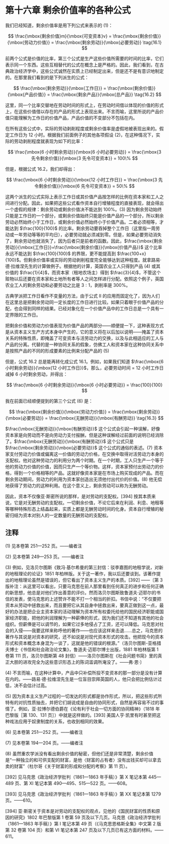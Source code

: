 # 第十六章 剩余价值率的各种公式

我们已经知道，剩余价值率是用下列公式来表示的 (1)：

$$
\frac{\mbox{剩余价值}m}{\mbox{可变资本}v} = \frac{\mbox{剩余价值}}{\mbox{劳动力价值}} = \frac{\mbox{剩余劳动}}{\mbox{必要劳动}} \tag{16.1}
$$

前两个公式是价值的比率，第三个公式是生产这些价值所需要的时间的比率，它们表示同一个东西。这些互相替代的公式在概念上是严格的。因此，我们看到，在古典政治经济学中，这些公式诚然在实质上已经制定出来，但是还不是有意识地制定的。在那里我们看到的是下列派生的公式：

$$
\frac{\mbox{剩余劳动}}{\mbox{工作日}} = \frac{\mbox{剩余价值}}{\mbox{产品价值}} = \frac{\mbox{剩余产品}}{\mbox{总产品}} \tag{16.2}
$$

这里，同一个比率交替地在劳动时间的形式上，在劳动时间借以体现的价值的形式上，在这些价值借以存在的产品的形式上表现出来。不言而喻，这里所说的产品价值只能理解为工作日的价值产品，产品价值的不变部分不包括在内。

在所有这些公式中，实际的劳动剥削程度或剩余价值率是虚假地被表现出来的。假定工作日为 12 小时。根据我们前面例子的其他各项假设 (2)，在这种情况下，实际的劳动剥削程度就表现为如下的比率：

$$
\frac{\mbox{6 小时剩余劳动}}{\mbox{6 小时必要劳动}} = \frac{\mbox{3 先令剩余价值}}{\mbox{3 先令可变资本}} = 100\%
$$

但是，根据公式 16.2，我们却得出：

$$
\frac{\mbox{6 小时剩余劳动}}{\mbox{12 小时工作日}} = \frac{\mbox{3 先令剩余价值}}{\mbox{6 先令可变资本}} = 50\%
$$

这两个派生的公式实际上表示工作日或其价值产品按怎样的比例在资本家和工人之间进行分配。因此，如果把这些公式看作资本自行增殖程度的直接表现，就会得出一个虚假的规律：剩余劳动或剩余价值决不能达到 100%。(3) 因为剩余劳动始终只能是工作日的一个部分，或剩余价值始终只能是价值产品的一个部分，所以剩余劳动必然始终小于工作日，或剩余价值必然始终小于价值产品。二者必须相等，才能达到 $\frac{100}{100}$ 的比率。剩余劳动要吞掉整个工作日（这里指一周劳动或一年劳动等等的平均日），必要劳动就必须减到零。但是，如果必要劳动消失了，剩余劳动也就消失了，因为后者只是前者的函数。因此，$\frac{\mbox{剩余劳动}}{\mbox{工作日}}=\frac{\mbox{剩余价值}}{\mbox{价值产品}}$ 这个比率永远不能达到 $\frac{100}{100}$ 的界限，更不能提高到 $\frac{100+x}{100}$。但剩余价值率或实际的劳动剥削程度完全能够达到这种程度。就拿路易·德·拉维涅先生的计算做例子。根据他的计算，英国农业工人只得到产品 (4) 或其价值的 $\frac{1}{4}$，而资本家（租地农场主）得到 $\frac{3}{4}$，不管这个赃物以后还要在资本家和土地所有者等人之间怎样进行分配。依照这个例子，英国农业工人的剩余劳动和必要劳动之比是 $3:1$，剥削率是 300%。

古典学派把工作日看作不变量的方法，由于公式 II 的应用而固定化了，因为人们在这里总是把剩余劳动同一定长度的工作日进行比较。如果只着眼于价值产品的分配，也会得到同样的结果。已经对象化在一个价值产品中的工作日总是一个具有一定界限的工作日。

把剩余价值和劳动力价值表现为价值产品的两部分——顺便提一下，这种表现方式是从资本主义生产方式本身中产生的，它的意义将在以后加以说明——掩盖了资本关系的特殊性质，即掩盖了可变资本与活劳动力的交换，以及与此相适应的工人与产品的分离。代替的是一种协同关系的假象，仿佛工人和资本家在这种协同关系中是按照产品的不同的形成要素的比例来分配产品的 (5)

但是，公式 16.2 总是能再转化成公式 16.1。例如，如果我们知道 $\frac{\mbox{6 小时剩余劳动}}{\mbox{12 小时工作日}}$，那么，必要劳动时间 $=$ 12 小时工作日减掉 6 小时剩余劳动，并得出：

$$
\frac{\mbox{6 小时剩余劳动}}{\mbox{6 小时必要劳动}} = \frac{100}{100}
$$

我在前面已经顺便提到的第三个公式 (6) 是：

$$
\frac{\mbox{剩余价值}}{\mbox{劳动力价值}} = \frac{\mbox{剩余劳动}}{\mbox{必要劳动}} = \frac{\mbox{无酬劳动}}{\mbox{有酬劳动}} \tag{16.3}
$$

$\frac{\mbox{无酬劳动}}{\mbox{有酬劳动}}$ 这个公式会引起一种误解，好像资本家是向劳动而不是向劳动力支付报酬，但是这种误解经过前面的说明已经消除了。$\frac{\mbox{无酬劳动}}{\mbox{有酬劳动}}$ 这个公式只是 $\frac{\mbox{剩余劳动}}{\mbox{必要劳动}}$ 这个公式的通俗的表述。(7) 资本家支付劳动力价值或偏离这一价值的劳动力价格，在交换中取得对活劳动力本身的支配权。他对这种劳动力的利用分为两个时期。在一个时期，工人只生产一个等于他的劳动力价值的价值，因而只生产一个等价物。这样，资本家预付出劳动力的价格，得到一个价格相等的产品。这就好像资本家是在市场上购买现成的产品。而在剩余劳动期间，劳动力的利用为资本家创造出无须他付出代价的价值。(8) 他无偿地获得了劳动力的这种利用。在这个意义上，剩余劳动可以称为无酬劳动。

因此，资本不仅像亚·斯密所说的那样，是对劳动的支配权。[394] 按其本质来说，它是对无酬劳动的支配权。一切剩余价值，不论它后来在利润、利息、地租等等哪种特殊形态上结晶起来，实质上都是无酬劳动时间的化身。资本自行增殖的秘密归结为资本对别人的一定数量的无酬劳动的支配权。

## 注释
    
(1) 见本卷第 251—252 页。——编者注

(2) 见本卷第 249—253 页。——编者注

(3) 例如，见洛贝尔图斯《致冯·基尔希曼的第三封信：驳李嘉图的地租学说，对新的地租理论的论证》1851 年柏林版。关于这一著作，我以后还要谈到。该著作提出的地租理论虽然是错误的，但它看出了资本主义生产的本质。[392] ——〔第 3 版补注：从这里可以看出，只要马克思在前人那里看到任何真正的进步和任何正确的新思想，他总是对他们作出善意的评价。然而洛贝尔图斯致鲁道夫·迈耶尔的书信的发表，使马克思的上述赞许不能不打一个相当的折扣。书信中说：“不仅要把资本从劳动中拯救出来，而且要把它从其自身中拯救出来，要真正做到这一点，最好的办法是把企业主资本家的活动理解为资本所有权委托给他的国民经济职能或国家经济职能，把他的利润理解为一种薪俸的形式，因为我们还不知道有其他的社会组织。但薪俸是可以调节的，如果它过多地侵占了工资，还可以降低。马克思对社会的入侵——我要这样来称呼他的著作——也应该这样来击退……总之，马克思的著作与其说是对资本的研究，还不如说是对现代资本形式的攻击。他把现今的资本形式和资本概念本身混为一谈了，这就是他的错误的根源。”（洛贝尔图斯-亚格措夫博士《书信和社会政治论文集》，鲁道夫·迈耶尔博士出版，1881 年柏林版第 1 卷第 111 页，洛贝尔图斯第 48 封信）——洛贝尔图斯在《社会问题书简》里的真正大胆的进攻完全为这些意识形态上的陈词滥调所淹没了。——弗·恩·〕

(4) 不言而喻，在这种计算中，产品中只补偿所投不变资本的那一部分是没有计算在内的。——路易·德·拉维涅先生是一位盲目崇拜英国的人，他只会把比例估计过低，决不会估计过高。

(5) 因为资本主义生产过程的一切发达的形式都是协作形式，所以，把这些形式所特有的对抗性质抽去，并把它们胡说成是自由的协同形式，自然是再容易不过的事情了。例如，亚·拉博尔德伯爵在《论有利于社会一切方面的协同精神》（1818 年巴黎版［第 130、131 页］）中就是这样做的。[393] 美国人亨·凯里有时甚至把这种戏法应用于奴隶制度的关系，也收到相同的效果。

(6) 见本卷第 251—252 页。——编者注

(7) 见本卷第 194—204 页。——编者注

(8) 虽然重农学派没有看出剩余价值的秘密，但他们还是非常清楚，剩余价值是“一种独立的和可供支配的财富，是他〈财富的占有者〉没有出钱买却可以拿去卖的财富”（杜尔哥《关于财富的形成和分配的考察》第 11 页）。

[392] 见马克思《政治经济学批判（1861—1863 年手稿）》第 X 笔记本第 445—489 页、第 XI 笔记本第 490—495、515—522 页。——608。

[393] 见马克思《政治经济学批判（1861—1863 年手稿）》第 XX 笔记本第 1279 页。——610。

[394] 亚·斯密关于资本是对劳动的支配权的观点，见他的《国民财富的性质和原因的研究》1802 年巴黎版第 1 卷第 59 页及以下几页。马克思《政治经济学批判（1861—1863 年手稿）》第 I 笔记本第 49 页（《马克思恩格斯全集》中文第 2 版第 32 卷第 104 页）和第 VI 笔记本第 247 页及以下几页已有这方面的材料。——611。
